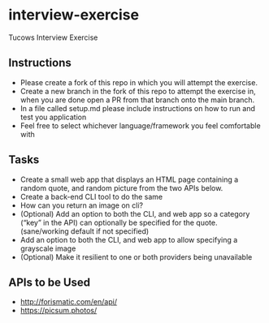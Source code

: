 # interview-exercise
Tucows Interview Exercise

## Instructions

- Please create a fork of this repo in which you will attempt the exercise.
- Create a new branch in the fork of this repo to attempt the exercise in, when you are done open a PR from that branch onto the main branch.
- In a file called setup.md please include instructions on how to run and test you application
- Feel free to select whichever language/framework you feel comfortable with

## Tasks

- Create a small web app that displays an HTML page containing a random quote, and random picture from the two APIs below.
- Create a back-end CLI tool to do the same
- How can you return an image on cli?
- (Optional) Add an option to both the CLI, and web app so a category (“key” in the API) can optionally be specified for the quote.  (sane/working default if not specified)
- Add an option to both the CLI, and web app to allow specifying a grayscale image
- (Optional) Make it resilient to one or both providers being unavailable


## APIs to be Used
- http://forismatic.com/en/api/
- https://picsum.photos/

